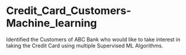 # Credit_Card_Customers-Machine_learning
Identified the Customers of ABC Bank who would like to take interest in taking the Credit Card using multiple Supervised ML Algorithms.
